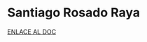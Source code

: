 # Santiago Rosado Raya

[ENLACE AL DOC](../../../static/PDFs/Protocolo/Santiago%20Rosado%20Raya.pdf)
